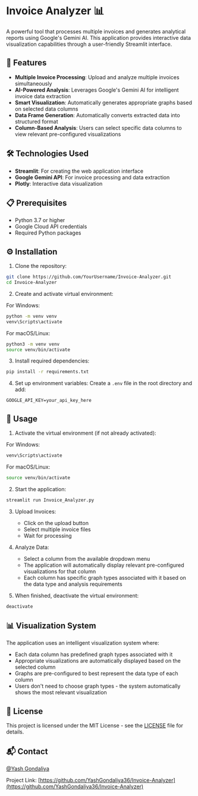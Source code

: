 # Invoice Analyzer 📊

A powerful tool that processes multiple invoices and generates analytical reports using Google's Gemini AI. This application provides interactive data visualization capabilities through a user-friendly Streamlit interface.

## 🌟 Features

- **Multiple Invoice Processing**: Upload and analyze multiple invoices simultaneously
- **AI-Powered Analysis**: Leverages Google's Gemini AI for intelligent invoice data extraction
- **Smart Visualization**: Automatically generates appropriate graphs based on selected data columns
- **Data Frame Generation**: Automatically converts extracted data into structured format
- **Column-Based Analysis**: Users can select specific data columns to view relevant pre-configured visualizations

## 🛠️ Technologies Used

- **Streamlit**: For creating the web application interface
- **Google Gemini API**: For invoice processing and data extraction
- **Plotly**: Interactive data visualization

## 📋 Prerequisites

- Python 3.7 or higher
- Google Cloud API credentials
- Required Python packages

## ⚙️ Installation

1. Clone the repository:
```bash
git clone https://github.com/YourUsername/Invoice-Analyzer.git
cd Invoice-Analyzer
```

2. Create and activate virtual environment:

For Windows:
```bash
python -m venv venv
venv\Scripts\activate
```

For macOS/Linux:
```bash
python3 -m venv venv
source venv/bin/activate
```

3. Install required dependencies:
```bash
pip install -r requirements.txt
```

4. Set up environment variables:
Create a `.env` file in the root directory and add:
```
GOOGLE_API_KEY=your_api_key_here
```

## 🚀 Usage

1. Activate the virtual environment (if not already activated):

For Windows:
```bash
venv\Scripts\activate
```

For macOS/Linux:
```bash
source venv/bin/activate
```

2. Start the application:
```bash
streamlit run Invoice_Analyzer.py
```

3. Upload Invoices:
   - Click on the upload button
   - Select multiple invoice files
   - Wait for processing

4. Analyze Data:
   - Select a column from the available dropdown menu
   - The application will automatically display relevant pre-configured visualizations for that column
   - Each column has specific graph types associated with it based on the data type and analysis requirements

5. When finished, deactivate the virtual environment:
```bash
deactivate
```

## 📊 Visualization System

The application uses an intelligent visualization system where:
- Each data column has predefined graph types associated with it
- Appropriate visualizations are automatically displayed based on the selected column
- Graphs are pre-configured to best represent the data type of each column
- Users don't need to choose graph types - the system automatically shows the most relevant visualization

## 📝 License

This project is licensed under the MIT License - see the [LICENSE](LICENSE) file for details.

## 📬 Contact

[@Yash Gondaliya](https://www.linkedin.com/in/yash-gondaliya-02427a260)

Project Link: [https://github.com/YashGondaliya36/Invoice-Analyzer](https://github.com/YashGondaliya36/Invoice-Analyzer)
